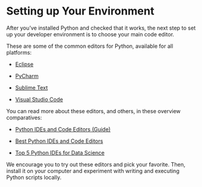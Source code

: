 # Setting up Your Environment

After you’ve installed Python and checked that it works, the next step to set up your developer environment is to choose your main code editor.

These are some of the common editors for Python, available for all platforms:

* [Eclipse](http://www.eclipse.org/)

* [PyCharm]()

* [Sublime Text]()

* [Visual Studio Code]()

You can read more about these editors, and others, in these overview comparatives:

* [Python IDEs and Code Editors (Guide)](https://realpython.com/python-ides-code-editors-guide/#pycharm)

* [Best Python IDEs and Code Editors](https://www.softwaretestinghelp.com/python-ide-code-editors/)

* [Top 5 Python IDEs for Data Science](https://www.datacamp.com/community/tutorials/data-science-python-ide)

We encourage you to try out these editors and pick your favorite. Then, install it on your computer and experiment with writing and executing Python scripts locally.